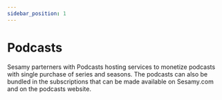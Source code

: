 ```yaml
---
sidebar_position: 1
---
```


# Podcasts

Sesamy parterners with Podcasts hosting services to monetize podcasts with single purchase of series and seasons. The podcasts can also be bundled in the subscriptions that can be made available on Sesamy.com and on the podcasts website.
